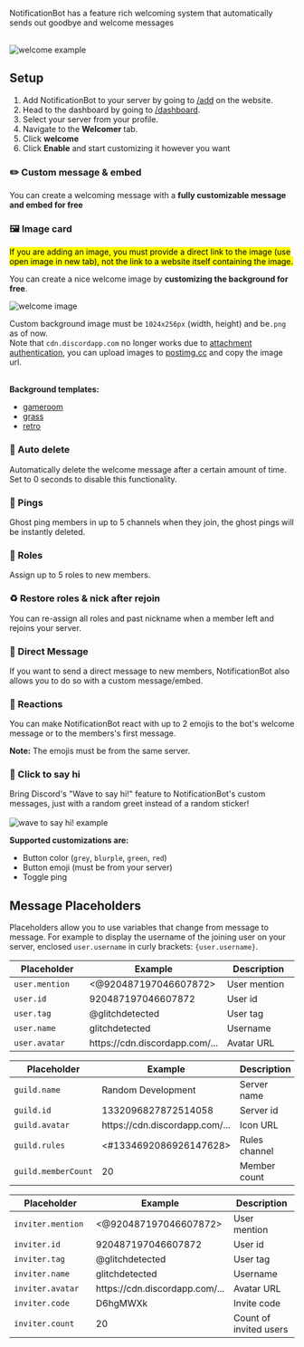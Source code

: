 NotificationBot has a feature rich welcoming system that automatically sends out goodbye and welcome messages
<br />
<br />

![welcome example](/doc-assets/welcome.png?fullwidth=true)

## Setup
1. Add NotificationBot to your server by going to [/add](/add) on the website.
2. Head to the dashboard by going to [/dashboard](/dashboard?to=notifications).
3. Select your server from your profile.
4. Navigate to the **Welcomer** tab.
5. Click **welcome**
7. Click **Enable** and start customizing it however you want

### ✏️ Custom message & embed
You can create a welcoming message with a **fully customizable message and embed for free**

### 🖼️ Image card
<mark>
    If you are adding an image, you must provide a direct link to the image (use open image in new tab), 
    not the link to a website itself containing the image.
</mark>
<br />

You can create a nice welcome image by **customizing the background for free**.

![welcome image](/doc-assets/welcome.png?fullwidth=true)

Custom background image must be `1024x256px` (width, height) and be`.png` as of now.<br />
Note that `cdn.discordapp.com` no longer works due to [attachment authentication](https://support.discord.com/hc/en-us/community/posts/360061593771-Privacy-for-CDN-attachements), you can upload images to [postimg.cc](https://postimg.cc/) and copy the image url.
<br />
<br />

**Background templates:**
- [gameroom](//backgrounds/gameroom.jpg)
- [grass](//backgrounds/grass.jpg)
- [retro](//backgrounds/retro.jpg)

### 🧨 Auto delete
Automatically delete the welcome message after a certain amount of time. Set to 0 seconds to disable this functionality.

### 🏓 Pings
Ghost ping members in up to 5 channels when they join, the ghost pings will be instantly deleted.

### 👀 Roles
Assign up to 5 roles to new members.

### ♻️ Restore roles & nick after rejoin
You can re-assign all roles and past nickname when a member left and rejoins your server.

### 💬 Direct Message
If you want to send a direct message to new members, NotificationBot also allows you to do so with a custom message/embed.

### 🎉 Reactions
You can make NotificationBot react with up to 2 emojis to the bot's welcome message or to the members's first message.

**Note:** The emojis must be from the same server.

### 👋 Click to say hi
Bring Discord's "Wave to say hi!" feature to NotificationBot's custom messages, just with a random greet instead of a random sticker!
<br />
<br />
![wave to say hi! example](/doc-assets/welcome.png)


**Supported customizations are:**
- Button color (`grey`, `blurple`, `green`, `red`)
- Button emoji (must be from your server)
- Toggle ping

## Message Placeholders
Placeholders allow you to use variables that change from message to message. For example to display the username of the joining user on your server, enclosed `user.username` in curly brackets: `{user.username}`.

<table>
    <thead>
        <tr>
            <th width="181">Placeholder</th>
            <th>Example</th>
            <th width="181">Description</th>
        </tr>
    </thead>
    <tbody>
        <tr>
            <td><code>user.mention</code></td>
            <td><@920487197046607872></td>
            <td>User mention</td>
        </tr>
        <tr>
            <td><code>user.id</code></td>
            <td>920487197046607872</td>
            <td>User id</td>
        </tr>
        <tr>
            <td><code>user.tag</code></td>
            <td>@glitchdetected</td>
            <td>User tag</td>
        </tr>
        <tr>
            <td><code>user.name</code></td>
            <td>glitchdetected</td>
            <td>Username</td>
        </tr>
        <tr>
            <td><code>user.avatar</code></td>
            <td>https://cdn.discordapp.com/...</td>
            <td>Avatar URL</td>
        </tr>
    </tbody>
</table>

<table>
    <thead>
        <tr>
            <th width="181">Placeholder</th>
            <th>Example</th>
            <th width="181">Description</th>
        </tr>
    </thead>
    <tbody>
        <tr>
            <td><code>guild.name</code></td>
            <td>Random Development</td>
            <td>Server name</td>
        </tr>
        <tr>
            <td><code>guild.id</code></td>
            <td>1332096827872514058</td>
            <td>Server id</td>
        </tr>
        <tr>
            <td><code>guild.avatar</code></td>
            <td>https://cdn.discordapp.com/...</td>
            <td>Icon URL</td>
        </tr>
        <tr>
            <td><code>guild.rules</code></td>
            <td><#1334692086926147628></td>
            <td>Rules channel</td>
        </tr>
        <tr>
            <td><code>guild.memberCount</code></td>
            <td>20</td>
            <td>Member count</td>
        </tr>
    </tbody>
</table>

<table>
    <thead>
        <tr>
            <th width="181">Placeholder</th>
            <th>Example</th>
            <th width="181">Description</th>
        </tr>
    </thead>
    <tbody>
        <tr>
            <td><code>inviter.mention</code></td>
            <td><@920487197046607872></td>
            <td>User mention</td>
        </tr>
        <tr>
            <td><code>inviter.id</code></td>
            <td>920487197046607872</td>
            <td>User id</td>
        </tr>
        <tr>
            <td><code>inviter.tag</code></td>
            <td>@glitchdetected</td>
            <td>User tag</td>
        </tr>
        <tr>
            <td><code>inviter.name</code></td>
            <td>glitchdetected</td>
            <td>Username</td>
        </tr>
        <tr>
            <td><code>inviter.avatar</code></td>
            <td>https://cdn.discordapp.com/...</td>
            <td>Avatar URL</td>
        </tr>
        <tr>
            <td><code>inviter.code</code></td>
            <td>D6hgMWXk</td>
            <td>Invite code</td>
        </tr>
        <tr>
            <td><code>inviter.count</code></td>
            <td>20</td>
            <td>Count of invited users</td>
        </tr>
    </tbody>
</table>